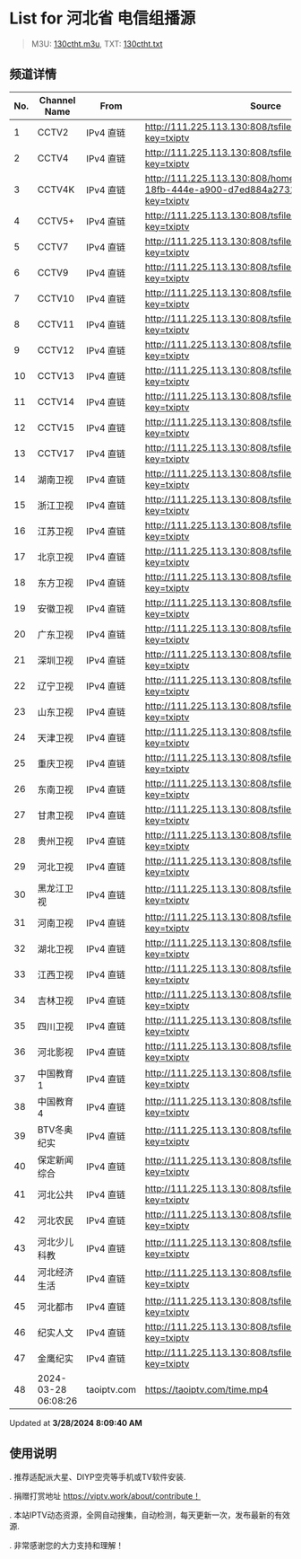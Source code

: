 # List for **河北省 电信组播源**

> M3U: [130ctht.m3u](/130ctht.m3u), TXT: [130ctht.txt](/txt/130ctht.txt)

## 频道详情

| No. | Channel Name | From | Source |
| --- | ------------ | ---- | ------ |
| 1 | CCTV2 | IPv4 直链 | <http://111.225.113.130:808/tsfile/live/0002_1.m3u8?key=txiptv> |
| 2 | CCTV4 | IPv4 直链 | <http://111.225.113.130:808/tsfile/live/0004_1.m3u8?key=txiptv> |
| 3 | CCTV4K | IPv4 直链 | <http://111.225.113.130:808/home/storager/6bbc84c2-18fb-444e-a900-d7ed884a2731/live/0001_1.m3u8?key=txiptv> |
| 4 | CCTV5+ | IPv4 直链 | <http://111.225.113.130:808/tsfile/live/0017_1.m3u8?key=txiptv> |
| 5 | CCTV7 | IPv4 直链 | <http://111.225.113.130:808/tsfile/live/0007_1.m3u8?key=txiptv> |
| 6 | CCTV9 | IPv4 直链 | <http://111.225.113.130:808/tsfile/live/0009_1.m3u8?key=txiptv> |
| 7 | CCTV10 | IPv4 直链 | <http://111.225.113.130:808/tsfile/live/0010_1.m3u8?key=txiptv> |
| 8 | CCTV11 | IPv4 直链 | <http://111.225.113.130:808/tsfile/live/0011_1.m3u8?key=txiptv> |
| 9 | CCTV12 | IPv4 直链 | <http://111.225.113.130:808/tsfile/live/0012_1.m3u8?key=txiptv> |
| 10 | CCTV13 | IPv4 直链 | <http://111.225.113.130:808/tsfile/live/0013_1.m3u8?key=txiptv> |
| 11 | CCTV14 | IPv4 直链 | <http://111.225.113.130:808/tsfile/live/0014_1.m3u8?key=txiptv> |
| 12 | CCTV15 | IPv4 直链 | <http://111.225.113.130:808/tsfile/live/0015_1.m3u8?key=txiptv> |
| 13 | CCTV17 | IPv4 直链 | <http://111.225.113.130:808/tsfile/live/0016_1.m3u8?key=txiptv> |
| 14 | 湖南卫视 | IPv4 直链 | <http://111.225.113.130:808/tsfile/live/1009_1.m3u8?key=txiptv> |
| 15 | 浙江卫视 | IPv4 直链 | <http://111.225.113.130:808/tsfile/live/1010_1.m3u8?key=txiptv> |
| 16 | 江苏卫视 | IPv4 直链 | <http://111.225.113.130:808/tsfile/live/1011_1.m3u8?key=txiptv> |
| 17 | 北京卫视 | IPv4 直链 | <http://111.225.113.130:808/tsfile/live/1014_1.m3u8?key=txiptv> |
| 18 | 东方卫视 | IPv4 直链 | <http://111.225.113.130:808/tsfile/live/1025_1.m3u8?key=txiptv> |
| 19 | 安徽卫视 | IPv4 直链 | <http://111.225.113.130:808/tsfile/live/1012_1.m3u8?key=txiptv> |
| 20 | 广东卫视 | IPv4 直链 | <http://111.225.113.130:808/tsfile/live/1027_1.m3u8?key=txiptv> |
| 21 | 深圳卫视 | IPv4 直链 | <http://111.225.113.130:808/tsfile/live/1023_1.m3u8?key=txiptv> |
| 22 | 辽宁卫视 | IPv4 直链 | <http://111.225.113.130:808/tsfile/live/1016_1.m3u8?key=txiptv> |
| 23 | 山东卫视 | IPv4 直链 | <http://111.225.113.130:808/tsfile/live/1017_1.m3u8?key=txiptv> |
| 24 | 天津卫视 | IPv4 直链 | <http://111.225.113.130:808/tsfile/live/1015_1.m3u8?key=txiptv> |
| 25 | 重庆卫视 | IPv4 直链 | <http://111.225.113.130:808/tsfile/live/1026_1.m3u8?key=txiptv> |
| 26 | 东南卫视 | IPv4 直链 | <http://111.225.113.130:808/tsfile/live/1013_1.m3u8?key=txiptv> |
| 27 | 甘肃卫视 | IPv4 直链 | <http://111.225.113.130:808/tsfile/live/0141_1.m3u8?key=txiptv> |
| 28 | 贵州卫视 | IPv4 直链 | <http://111.225.113.130:808/tsfile/live/1022_1.m3u8?key=txiptv> |
| 29 | 河北卫视 | IPv4 直链 | <http://111.225.113.130:808/tsfile/live/0018_1.m3u8?key=txiptv> |
| 30 | 黑龙江卫视 | IPv4 直链 | <http://111.225.113.130:808/tsfile/live/1019_1.m3u8?key=txiptv> |
| 31 | 河南卫视 | IPv4 直链 | <http://111.225.113.130:808/tsfile/live/1018_1.m3u8?key=txiptv> |
| 32 | 湖北卫视 | IPv4 直链 | <http://111.225.113.130:808/tsfile/live/1024_1.m3u8?key=txiptv> |
| 33 | 江西卫视 | IPv4 直链 | <http://111.225.113.130:808/tsfile/live/1021_1.m3u8?key=txiptv> |
| 34 | 吉林卫视 | IPv4 直链 | <http://111.225.113.130:808/tsfile/live/1028_1.m3u8?key=txiptv> |
| 35 | 四川卫视 | IPv4 直链 | <http://111.225.113.130:808/tsfile/live/1020_1.m3u8?key=txiptv> |
| 36 | 河北影视 | IPv4 直链 | <http://111.225.113.130:808/tsfile/live/1001_1.m3u8?key=txiptv> |
| 37 | 中国教育1 | IPv4 直链 | <http://111.225.113.130:808/tsfile/live/1034_1.m3u8?key=txiptv> |
| 38 | 中国教育4 | IPv4 直链 | <http://111.225.113.130:808/tsfile/live/1038_1.m3u8?key=txiptv> |
| 39 | BTV冬奥纪实 | IPv4 直链 | <http://111.225.113.130:808/tsfile/live/1035_1.m3u8?key=txiptv> |
| 40 | 保定新闻综合 | IPv4 直链 | <http://111.225.113.130:808/tsfile/live/1006_1.m3u8?key=txiptv> |
| 41 | 河北公共 | IPv4 直链 | <http://111.225.113.130:808/tsfile/live/1003_1.m3u8?key=txiptv> |
| 42 | 河北农民 | IPv4 直链 | <http://111.225.113.130:808/tsfile/live/1004_1.m3u8?key=txiptv> |
| 43 | 河北少儿科教 | IPv4 直链 | <http://111.225.113.130:808/tsfile/live/1002_1.m3u8?key=txiptv> |
| 44 | 河北经济生活 | IPv4 直链 | <http://111.225.113.130:808/tsfile/live/0019_1.m3u8?key=txiptv> |
| 45 | 河北都市 | IPv4 直链 | <http://111.225.113.130:808/tsfile/live/1000_1.m3u8?key=txiptv> |
| 46 | 纪实人文 | IPv4 直链 | <http://111.225.113.130:808/tsfile/live/1033_1.m3u8?key=txiptv> |
| 47 | 金鹰纪实 | IPv4 直链 | <http://111.225.113.130:808/tsfile/live/1036_1.m3u8?key=txiptv> |
| 48 | 2024-03-28 06:08:26 | taoiptv.com | <https://taoiptv.com/time.mp4> |

Updated at **3/28/2024 8:09:40 AM**

## 使用说明

. 推荐适配派大星、DIYP空壳等手机或TV软件安装.

. 捐赠打赏地址 https://viptv.work/about/contribute！

. 本站IPTV动态资源，全网自动搜集，自动检测，每天更新一次，发布最新的有效源.

. 非常感谢您的大力支持和理解！